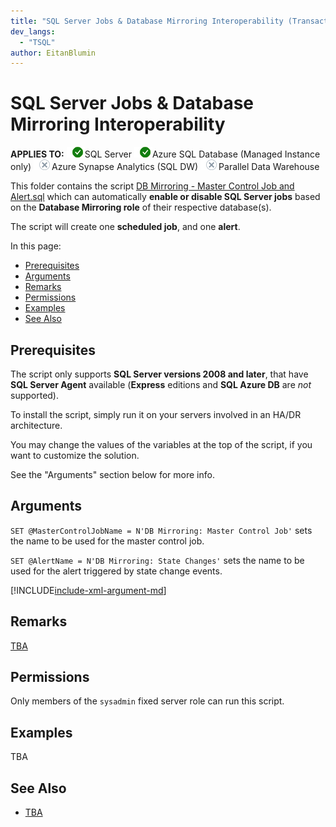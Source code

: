 ```yaml
---
title: "SQL Server Jobs & Database Mirroring Interoperability (Transact-SQL) | Madeira Data Solutions"
dev_langs: 
  - "TSQL"
author: EitanBlumin
---
```

# SQL Server Jobs & Database Mirroring Interoperability

<Token>**APPLIES TO:** ![Yes](../media/yes-icon.png)SQL Server ![Yes](../media/yes-icon.png)Azure SQL Database (Managed Instance only) ![No](../media/no-icon.png)Azure Synapse Analytics (SQL DW) ![No](../media/no-icon.png)Parallel Data Warehouse </Token>

This folder contains the script [DB Mirroring - Master Control Job and Alert.sql](DB%20Mirroring%20-%20Master%20Control%20Job%20and%20Alert.sql) which can automatically **enable or disable SQL Server jobs** based on the **Database Mirroring role** of their respective database(s).

The script will create one **scheduled job**, and one **alert**.

In this page:

- [Prerequisites](#prerequisites)
- [Arguments](#arguments)
- [Remarks](#remarks)
- [Permissions](#permissions)
- [Examples](#examples)
- [See Also](#see-also)

## Prerequisites

The script only supports **SQL Server versions 2008 and later**, that have **SQL Server Agent** available (**Express** editions and **SQL Azure DB** are _not_ supported).

To install the script, simply run it on your servers involved in an HA/DR architecture.

You may change the values of the variables at the top of the script, if you want to customize the solution.

See the "Arguments" section below for more info.

## Arguments

`SET @MasterControlJobName = N'DB Mirroring: Master Control Job'` sets the name to be used for the master control job.

`SET @AlertName = N'DB Mirroring: State Changes'` sets the name to be used for the alert triggered by state change events.

[!INCLUDE[include-xml-argument-md](../include-xml-argument-md.md)]

## Remarks

[TBA](https://eitanblumin.com/?p=938)

## Permissions

Only members of the `sysadmin` fixed server role can run this script.

## Examples

TBA

## See Also

- [TBA](https://eitanblumin.com/?p=938)
